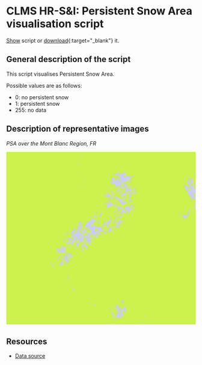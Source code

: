 # CLMS HR-S&I: Persistent Snow Area visualisation script

<a href="#" id='togglescript'>Show</a> script or [download](script.js){:target="_blank"} it.
<div id='script_view' style="display:none">
{% highlight javascript %}
{% include_relative script.js %}
{% endhighlight %}
</div>

## General description of the script  
This script visualises Persistent Snow Area. 

Possible values
are as follows:
- 0: no persistent snow
- 1: persistent snow
- 255: no data

  
## Description of representative images
*PSA over the Mont Blanc Region, FR* 

![PSA](fig/figure.png)  

## Resources

- [Data source](https://land.copernicus.eu/pan-european/biophysical-parameters/high-resolution-snow-and-ice-monitoring/snow-products)
